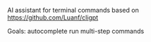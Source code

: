 AI assistant for terminal commands based on https://github.com/Luanf/cligpt

Goals:
autocomplete
run multi-step commands
